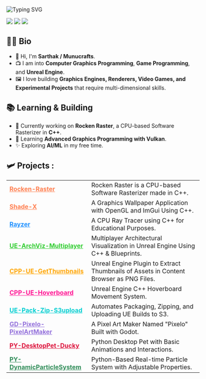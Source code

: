 ![Typing SVG](https://readme-typing-svg.demolab.com?font=Black+Ops+One&size=50&duration=3000&pause=1000&color=00F5D4&vCenter=true&width=800&lines=Hi,+I'm+Sarthak.;Hi,+I'm+Munucrafts.)

<p align="left"> <img src="https://img.shields.io/badge/Graphics%20Programmer-%23FF5733?style=for-the-badge&logoColor=white"/> 
                 <img src="https://img.shields.io/badge/Game%20Programmer-%2300C853?style=for-the-badge&logoColor=white"/> 
                 <img src="https://img.shields.io/badge/Unreal%20Engine%20Developer-%230055FF?style=for-the-badge&logoColor=white"/> 
</p>

## 👨‍💻 Bio  

- 🫡 Hi, I'm **Sarthak / Munucrafts**.  
- 📺 I am into **Computer Graphics Programming**, **Game Programming**, and **Unreal Engine**.  
- 🖼️ I love building **Graphics Engines, Renderers, Video Games, and Experimental Projects** that require multi-dimensional skills.  

## 📚 Learning & Building

- 🔭 Currently working on **Rocken Raster**, a CPU-based Software Rasterizer in **C++**.
- 🌱 Learning **Advanced Graphics Programming with Vulkan**.
- ✨ Exploring **AI/ML** in my free time.

<!-- Projects Table -->
## 🛩️ Projects :
<table width="100%">
    <tr>
    <td><b><a href="https://github.com/munucrafts/Rocken-Raster" style="color:#ff7f50;">Rocken-Raster</a></b></td>
    <td>Rocken Raster is a CPU-based Software Rasterizer made in C++.</td>
  </tr>
  <tr>
    <td><b><a href="https://github.com/munucrafts/Shade-X" style="color:#ff7f50;">Shade-X</a></b></td>
    <td>A Graphics Wallpaper Application with OpenGL and ImGui Using C++.</td>
  </tr>
  <tr>
    <td><b><a href="https://github.com/munucrafts/Rayzer" style="color:#1e90ff;">Rayzer</a></b></td>
    <td>A CPU Ray Tracer using C++ for Educational Purposes.</td>
  </tr>
  <tr>
    <td><b><a href="https://github.com/munucrafts/UE-ArchViz-Multiplayer" style="color:#32cd32;">UE-ArchViz-Multiplayer</a></b></td>
    <td>Multiplayer Architectural Visualization in Unreal Engine Using C++ & Blueprints.</td>
  </tr>
  <tr>
    <td><b><a href="https://github.com/munucrafts/CPP-UE-GetThumbnails" style="color:#ffa500;">CPP-UE-GetThumbnails</a></b></td>
    <td>Unreal Engine Plugin to Extract Thumbnails of Assets in Content Browser as PNG Files.</td>
  </tr>
  <tr>
    <td><b><a href="https://github.com/munucrafts/CPP-UE-Hoverboard" style="color:#ff1493;">CPP-UE-Hoverboard</a></b></td>
    <td>Unreal Engine C++ Hoverboard Movement System.</td>
  </tr>
  <tr>
    <td><b><a href="https://github.com/munucrafts/UE-Pack-Zip-S3upload" style="color:#00ced1;">UE-Pack-Zip-S3upload</a></b></td>
    <td>Automates Packaging, Zipping, and Uploading UE Builds to S3.</td>
  </tr>
  <tr>
    <td><b><a href="https://github.com/munucrafts/GD-Pixelo-PixelArtMaker" style="color:#9370db;">GD-Pixelo-PixelArtMaker</a></b></td>
    <td>A Pixel Art Maker Named "Pixelo" Built with Godot.</td>
  </tr>
  <tr>
    <td><b><a href="https://github.com/munucrafts/PY-DesktopPet-Ducky" style="color:#dc143c;">PY-DesktopPet-Ducky</a></b></td>
    <td>Python Desktop Pet with Basic Animations and Interactions.</td>
  </tr>
  <tr>
    <td><b><a href="https://github.com/munucrafts/PY-DynamicParticleSystem" style="color:#2e8b57;">PY-DynamicParticleSystem</a></b></td>
    <td>Python-Based Real-time Particle System with Adjustable Properties.</td>
  </tr>
</table>
